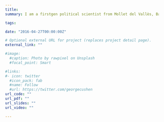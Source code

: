 ```yaml
---
title: 
summary: I am a firstgen political scientist from Mollet del Vallès, Barcelona (Spain). I am a Ph.D. Candidate at the [European University Institute](https://www.eui.eu/en/academic-units/political-and-social-sciences) of Florence (Italy) under the supervision of professor Elias Dinas. Professor Miriam Golden is my second co-supervisor. <br> <br> My research focuses on post-conflict and authoritarian regimes' political behavior. My work explores how different experiences of conflict resolution, violence, and authoritarian repression or policies determine political behavior in authoritarian and democratic regimes. <br> <br> I am interested in quantitative techniques, especially in causal inference designs. I also aim to use original data. Some of my studies employ originally retrieved archival data. An example of this is my project on the consequences of Francoist repression on political behavior in Galicia, Spain. I have also participated in desigining surveys, and intensive data collection fieldworks such as the one capturing expressions of national identity in several European countries. <br> <br> I also have a keen interest in topics determining social and memory policies. <br> <br> My research has been featured at [Kathimerini](https://www.ekathimerini.com/opinion/239359/has-the-prespes-accord-increased-nationalist-sentiments/). <br> <br> You can follow my lamentations on F.C. Barcelona on twitter at [@sergisme](https://twitter.com/Sergisme) 

tags:

date: "2016-04-27T00:00:00Z"

# Optional external URL for project (replaces project detail page).
external_link: ""

#image:
  #caption: Photo by rawpixel on Unsplash
  #focal_point: Smart

#links:
#- icon: twitter
  #icon_pack: fab
  #name: Follow
  #url: https://twitter.com/georgecushen
url_code: ""
url_pdf: ""
url_slides: ""
url_video: ""

---
```

